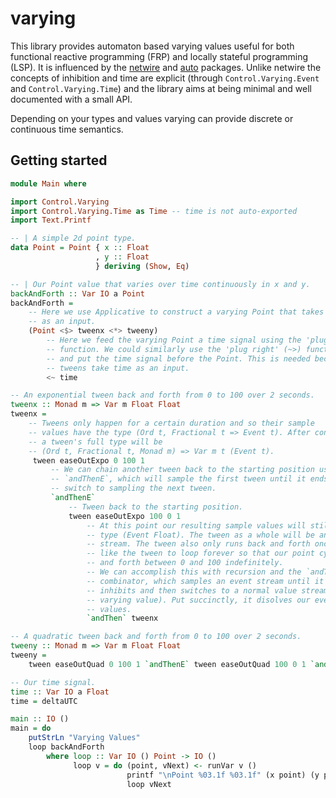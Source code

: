 # varying
This library provides automaton based varying values useful for both functional
reactive programming (FRP) and locally stateful programming (LSP). It is 
influenced by the [netwire](http://hackage.haskell.org/package/netwire) and 
[auto](http://hackage.haskell.org/package/auto) packages. Unlike netwire the 
concepts of inhibition and time are explicit (through `Control.Varying.Event` 
and `Control.Varying.Time`) and the library aims at being minimal and well 
documented with a small API.

Depending on your types and values varying can provide discrete or continuous
time semantics.

## Getting started

```haskell
module Main where

import Control.Varying
import Control.Varying.Time as Time -- time is not auto-exported
import Text.Printf

-- | A simple 2d point type.
data Point = Point { x :: Float
                   , y :: Float
                   } deriving (Show, Eq)

-- | Our Point value that varies over time continuously in x and y.
backAndForth :: Var IO a Point
backAndForth =
    -- Here we use Applicative to construct a varying Point that takes time
    -- as an input.
    (Point <$> tweenx <*> tweeny)
        -- Here we feed the varying Point a time signal using the 'plug left'
        -- function. We could similarly use the 'plug right' (~>) function
        -- and put the time signal before the Point. This is needed because the
        -- tweens take time as an input.
        <~ time

-- An exponential tween back and forth from 0 to 100 over 2 seconds.
tweenx :: Monad m => Var m Float Float
tweenx =
    -- Tweens only happen for a certain duration and so their sample
    -- values have the type (Ord t, Fractional t => Event t). After construction
    -- a tween's full type will be
    -- (Ord t, Fractional t, Monad m) => Var m t (Event t).
     tween easeOutExpo 0 100 1
         -- We can chain another tween back to the starting position using
         -- `andThenE`, which will sample the first tween until it ends and then
         -- switch to sampling the next tween.
         `andThenE`
             -- Tween back to the starting position.
             tween easeOutExpo 100 0 1
                 -- At this point our resulting sample values will still have the
                 -- type (Event Float). The tween as a whole will be an event
                 -- stream. The tween also only runs back and forth once. We'd
                 -- like the tween to loop forever so that our point cycles back
                 -- and forth between 0 and 100 indefinitely.
                 -- We can accomplish this with recursion and the `andThen`
                 -- combinator, which samples an event stream until it
                 -- inhibits and then switches to a normal value stream (a
                 -- varying value). Put succinctly, it disolves our events into
                 -- values.
                 `andThen` tweenx

-- A quadratic tween back and forth from 0 to 100 over 2 seconds.
tweeny :: Monad m => Var m Float Float
tweeny =
    tween easeOutQuad 0 100 1 `andThenE` tween easeOutQuad 100 0 1 `andThen` tweeny

-- Our time signal.
time :: Var IO a Float
time = deltaUTC

main :: IO ()
main = do
    putStrLn "Varying Values"
    loop backAndForth
        where loop :: Var IO () Point -> IO ()
              loop v = do (point, vNext) <- runVar v ()
                          printf "\nPoint %03.1f %03.1f" (x point) (y point)
                          loop vNext
```
